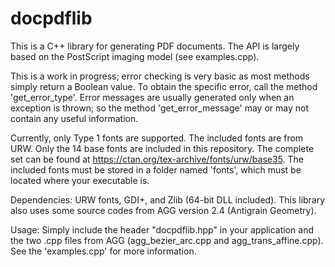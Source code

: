 # docpdflib

This is a C++ library for generating PDF documents. The API is largely based on the PostScript imaging model (see examples.cpp).

This is a work in progress; error checking is very basic as most methods simply return a Boolean value. To obtain the specific error, call the method 'get_error_type'. Error messages are usually generated only when an exception is thrown; so the method 'get_error_message' may or may not contain any useful information.

Currently, only Type 1 fonts are supported. The included fonts are from URW. Only the 14 base fonts are included in this repository. The complete set can be found at https://ctan.org/tex-archive/fonts/urw/base35. The included fonts must be stored in a folder named 'fonts', which must be located where your executable is.

Dependencies: URW fonts, GDI+, and Zlib (64-bit DLL included). This library also uses some source codes from AGG version 2.4 (Antigrain Geometry).

Usage: Simply include the header "docpdflib.hpp" in your application and the two .cpp files from AGG (agg_bezier_arc.cpp and agg_trans_affine.cpp). See the 'examples.cpp' for more information.
